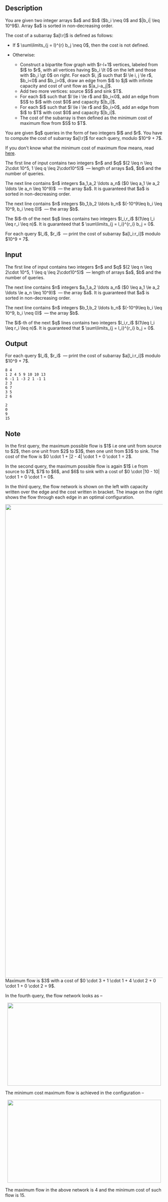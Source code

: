 ## Description

<div><p>You are given two integer arrays $a$ and $b$ ($b_i \neq 0$ and $|b_i| \leq 10^9$). Array $a$ is sorted in <span class="tex-font-style-bf">non-decreasing</span> order.</p><p>The cost of a subarray $a[l:r]$ is defined as follows:</p><ul><li><p>If $ \sum\limits_{j = l}^{r} b_j \neq 0$, then the cost is not defined.</p></li><li><p>Otherwise:</p><ul><li> Construct a bipartite flow graph with $r-l+1$ vertices, labeled from $l$ to $r$, with all vertices having $b_i \lt 0$ on the left and those with $b_i \gt 0$ on right. For each $i, j$ such that $l \le i, j \le r$, $b_i&lt;0$ and $b_j&gt;0$, draw an edge from $i$ to $j$ with infinite capacity and cost of unit flow as $|a_i-a_j|$.</li><li> Add two more vertices: source $S$ and sink $T$.</li><li> For each $i$ such that $l \le i \le r$ and $b_i&lt;0$, add an edge from $S$ to $i$ with cost $0$ and capacity $|b_i|$.</li><li> For each $i$ such that $l \le i \le r$ and $b_i&gt;0$, add an edge from $i$ to $T$ with cost $0$ and capacity $|b_i|$.</li><li> The cost of the subarray is then defined as the minimum cost of maximum flow from $S$ to $T$.</li></ul></li></ul><p>You are given $q$ queries in the form of two integers $l$ and $r$. You have to compute the cost of subarray $a[l:r]$ for each query, modulo $10^9 + 7$.</p><p>If you don't know what the minimum cost of maximum flow means, read <a href="https://en.wikipedia.org/wiki/Minimum-cost_flow_problem">here</a>.</p></div><div class="input-specification"><p>The first line of input contains two integers $n$ and $q$ $(2 \leq n \leq 2\cdot 10^5, 1 \leq q \leq 2\cdot10^5)$ &nbsp;— length of arrays $a$, $b$ and the number of queries.</p><p>The next line contains $n$ integers $a_1,a_2 \ldots a_n$ ($0 \leq a_1 \le a_2 \ldots \le a_n \leq 10^9)$ &nbsp;— the array $a$. It is guaranteed that $a$ is sorted in <span class="tex-font-style-bf">non-decreasing</span> order.</p><p>The next line contains $n$ integers $b_1,b_2 \ldots b_n$ $(-10^9\leq b_i \leq 10^9, b_i \neq 0)$ &nbsp;— the array $b$.</p><p>The $i$-th of the next $q$ lines contains two integers $l_i,r_i$ $(1\leq l_i \leq r_i \leq n)$. It is guaranteed that $ \sum\limits_{j = l_i}^{r_i} b_j = 0$.</p></div><div class="output-specification"><p>For each query $l_i$, $r_i$ &nbsp;— print the cost of subarray $a[l_i:r_i]$ modulo $10^9 + 7$.</p></div>

## Input

<p>The first line of input contains two integers $n$ and $q$ $(2 \leq n \leq 2\cdot 10^5, 1 \leq q \leq 2\cdot10^5)$ &nbsp;— length of arrays $a$, $b$ and the number of queries.</p><p>The next line contains $n$ integers $a_1,a_2 \ldots a_n$ ($0 \leq a_1 \le a_2 \ldots \le a_n \leq 10^9)$ &nbsp;— the array $a$. It is guaranteed that $a$ is sorted in <span class="tex-font-style-bf">non-decreasing</span> order.</p><p>The next line contains $n$ integers $b_1,b_2 \ldots b_n$ $(-10^9\leq b_i \leq 10^9, b_i \neq 0)$ &nbsp;— the array $b$.</p><p>The $i$-th of the next $q$ lines contains two integers $l_i,r_i$ $(1\leq l_i \leq r_i \leq n)$. It is guaranteed that $ \sum\limits_{j = l_i}^{r_i} b_j = 0$.</p>

## Output

<p>For each query $l_i$, $r_i$ &nbsp;— print the cost of subarray $a[l_i:r_i]$ modulo $10^9 + 7$.</p>





```input1
8 4
1 2 4 5 9 10 10 13
6 -1 1 -3 2 1 -1 1
2 3
6 7
3 5
2 6
```




```output1
2
0
9
15
```



## Note

<p>In the <span class="tex-font-style-bf">first query</span>, the maximum possible flow is $1$ i.e one unit from source to $2$, then one unit from $2$ to $3$, then one unit from $3$ to sink. The cost of the flow is $0 \cdot 1 + |2 - 4| \cdot 1 + 0 \cdot 1 = 2$.</p><p>In the <span class="tex-font-style-bf">second query</span>, the maximum possible flow is again $1$ i.e from source to $7$, $7$ to $6$, and $6$ to sink with a cost of $0 \cdot |10 - 10| \cdot 1 + 0 \cdot 1 = 0$. </p><p>In the <span class="tex-font-style-bf">third query</span>, the flow network is shown on the left with capacity written over the edge and the cost written in bracket. The image on the right shows the flow through each edge in an optimal configuration. </p><center> <img class="tex-graphics" src="file://rD2Lv7Rx.png" style="max-width: 100.0%;max-height: 100.0%;" width="1512px"> </center> Maximum flow is $3$ with a cost of $0 \cdot 3 + 1 \cdot 1 + 4 \cdot 2 + 0 \cdot 1 + 0 \cdot 2 = 9$.<p>In the <span class="tex-font-style-bf">fourth query</span>, the flow network looks as – </p><center> <img class="tex-graphics" height="265px" src="file://jDeqq6QL.png" style="max-width: 100.0%;max-height: 100.0%;" width="491px"> </center><p>The minimum cost maximum flow is achieved in the configuration – </p><center> <img class="tex-graphics" height="265px" src="file://R03hXS2I.png" style="max-width: 100.0%;max-height: 100.0%;" width="491px"> </center><p>The maximum flow in the above network is 4 and the minimum cost of such flow is 15.</p>
